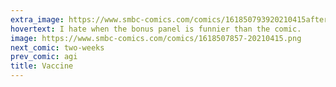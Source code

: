 ```yaml
---
extra_image: https://www.smbc-comics.com/comics/161850793920210415after.png
hovertext: I hate when the bonus panel is funnier than the comic.
image: https://www.smbc-comics.com/comics/1618507857-20210415.png
next_comic: two-weeks
prev_comic: agi
title: Vaccine
---
```



